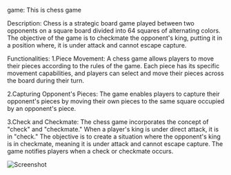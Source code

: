 game:
This is chess game 

Description:
Chess is a strategic board game played between two opponents on a square board divided into 64 squares of alternating colors.
The objective of the game is to checkmate the opponent's king, putting it in a position where,
it is under attack and cannot escape capture.

Functionalities:
1.Piece Movement:
 A chess game allows players to move their pieces according to the rules of the game.
Each piece has its specific movement capabilities, and players can select and move their pieces across the board during their turn.

2.Capturing Opponent's Pieces: 
The game enables players to capture their opponent's pieces by moving their own pieces to the same square occupied by an opponent's piece. 

3.Check and Checkmate: 
The chess game incorporates the concept of "check" and "checkmate." When a player's king is under direct attack, it is in "check."
The objective is to create a situation where the opponent's king is in checkmate, meaning it is under attack and cannot escape capture.
The game notifies players when a check or checkmate occurs.

 ![Screenshot](https://github.com/Yashoda2003/Games-and-Go/assets/116747256/10fac2bd-dd0c-409a-b04a-d7f54f3f997f)
